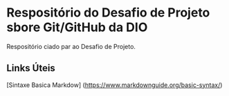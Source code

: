 # Respositório do Desafio de Projeto sbore Git/GitHub da DIO
Respositório ciado par ao Desafio de Projeto.

## Links Úteis
[Sintaxe Basica Markdow] (https://www.markdownguide.org/basic-syntax/)
